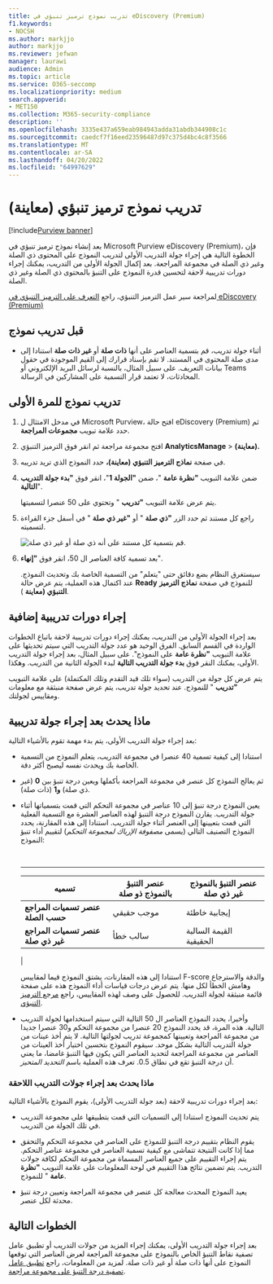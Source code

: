```yaml
---
title: تدريب نموذج ترميز تنبؤي في eDiscovery (Premium)
f1.keywords:
- NOCSH
ms.author: markjjo
author: markjjo
ms.reviewer: jefwan
manager: laurawi
audience: Admin
ms.topic: article
ms.service: O365-seccomp
ms.localizationpriority: medium
search.appverid:
- MET150
ms.collection: M365-security-compliance
description: ''
ms.openlocfilehash: 3335e437a659eab984943adda31abdb344908c1c
ms.sourcegitcommit: caedcf7f16eed23596487d97c375d4bc4c8f3566
ms.translationtype: MT
ms.contentlocale: ar-SA
ms.lasthandoff: 04/20/2022
ms.locfileid: "64997629"
---
```

# <a name="train-a-predictive-coding-model-preview"></a>تدريب نموذج ترميز تنبؤي (معاينة)

[!include[Purview banner](../includes/purview-rebrand-banner.md)]

بعد إنشاء نموذج ترميز تنبؤي في Microsoft Purview eDiscovery (Premium)، فإن الخطوة التالية هي إجراء جولة التدريب الأولى لتدريب النموذج على المحتوى ذي الصلة وغير ذي الصلة في مجموعة المراجعة. بعد إكمال الجولة الأولى من التدريب، يمكنك إجراء دورات تدريبية لاحقة لتحسين قدرة النموذج على التنبؤ بالمحتوى ذي الصلة وغير ذي الصلة.

لمراجعة سير عمل الترميز التنبؤي، راجع [التعرف على الترميز التنبؤي في eDiscovery (Premium)](predictive-coding-overview.md#the-predictive-coding-workflow)

## <a name="before-you-train-a-model"></a>قبل تدريب نموذج

- أثناء جولة تدريب، قم بتسمية العناصر على أنها **ذات صلة** أو **غير ذات صلة** استنادا إلى مدى صلة المحتوى في المستند. لا تقم بإسناد قرارك إلى القيم الموجودة في حقول بيانات التعريف. على سبيل المثال، بالنسبة لرسائل البريد الإلكتروني أو Teams المحادثات، لا تعتمد قرار التسمية على المشاركين في الرسالة.

## <a name="train-a-model-for-the-first-time"></a>تدريب نموذج للمرة الأولى

1. في مدخل الامتثال ل Microsoft Purview، افتح حالة eDiscovery (Premium) ثم حدد علامة تبويب **مجموعات المراجعة**.

2. افتح مجموعة مراجعة ثم انقر فوق الترميز التنبؤي **AnalyticsManage** >  **(معاينة).**

3. في صفحة **نماذج الترميز التنبؤي (معاينة)،** حدد النموذج الذي تريد تدريبه.

4. ضمن علامة التبويب **"نظرة عامة** "، ضمن **"الجولة 1**"، انقر فوق **"بدء جولة التدريب التالية**".

   يتم عرض علامة التبويب **"تدريب** " وتحتوي على 50 عنصرا لتسميتها.

5. راجع كل مستند ثم حدد الزر **"ذي صلة** " أو **"غير ذي صلة** " في أسفل جزء القراءة لتسميته.

   ![قم بتسمية كل مستند على أنه ذي صلة أو غير ذي صلة.](..\media\TrainModel1.png)

6. بعد تسمية كافة العناصر ال 50، انقر فوق **"إنهاء**".

    سيستغرق النظام بضع دقائق حتى "يتعلم" من التسمية الخاصة بك وتحديث النموذج. عند اكتمال هذه العملية، يتم عرض حالة **Ready** للنموذج في صفحة **نماذج الترميز التنبؤي (معاينة** ).

## <a name="perform-additional-training-rounds"></a>إجراء دورات تدريبية إضافية

بعد إجراء الجولة الأولى من التدريب، يمكنك إجراء دورات تدريبية لاحقة باتباع الخطوات الواردة في القسم السابق. الفرق الوحيد هو عدد جولة التدريب التي سيتم تحديثها على علامة التبويب **"نظرة عامة** على النموذج". على سبيل المثال، بعد إجراء جولة التدريب الأولى، يمكنك النقر فوق **بدء جولة التدريب التالية** لبدء الجولة الثانية من التدريب. وهكذا.

يتم عرض كل جولة من التدريب (سواء تلك قيد التقدم وتلك المكتملة) على علامة التبويب **"تدريب** " للنموذج. عند تحديد جولة تدريب، يتم عرض صفحة منبثقة مع معلومات ومقاييس لجولتك.

## <a name="what-happens-after-you-perform-a-training-round"></a>ماذا يحدث بعد إجراء جولة تدريبية

بعد إجراء جولة التدريب الأولى، يتم بدء مهمة تقوم بالأشياء التالية:

- استنادا إلى كيفية تسمية 40 عنصرا في مجموعة التدريب، يتعلم النموذج من التسمية الخاصة بك ويحدث نفسه ليصبح أكثر دقة.

- ثم يعالج النموذج كل عنصر في مجموعة المراجعة بأكملها ويعين درجة تنبؤ بين **0** (غير ذي صلة) **و1** (ذات صلة).

- يعين النموذج درجة تنبؤ إلى 10 عناصر في مجموعة التحكم التي قمت بتسمياتها أثناء جولة التدريب. يقارن النموذج درجة التنبؤ لهذه العناصر العشرة مع التسمية الفعلية التي قمت بتعيينها إلى العنصر أثناء جولة التدريب. استنادا إلى هذه المقارنة، يحدد النموذج التصنيف التالي (يسمى *مصفوفة الإرباك لمجموعة التحكم*) لتقييم أداء تنبؤ النموذج:

  <br>

  ****

  |تسميه|عنصر التنبؤ بالنموذج ذو صلة|عنصر التنبؤ بالنموذج غير ذي صلة|
  |---|---|---|
  |**عنصر تسميات المراجع حسب الصلة**|موجب حقيقي|إيجابية خاطئة|
  |**عنصر تسميات المراجع غير ذي صلة**|سالب خطأ|القيمة السالبة الحقيقية|
  |

  استنادا إلى هذه المقارنات، يشتق النموذج قيما لمقاييس F-score والدقة والاسترجاع وهامش الخطأ لكل منها. يتم عرض درجات قياسات أداء النموذج هذه على صفحة قائمة منبثقة لجولة التدريب. للحصول على وصف لهذه المقاييس، راجع [مرجع الترميز التنبؤي](predictive-coding-reference.md).

- وأخيرا، يحدد النموذج العناصر ال 50 التالية التي سيتم استخدامها لجولة التدريب التالية. هذه المرة، قد يحدد النموذج 20 عنصرا من مجموعة التحكم و30 عنصرا جديدا من مجموعة المراجعة وتعيينها كمجموعة تدريب لجولتها التالية. لا يتم أخذ عينات من جولة التدريب التالية بشكل موحد. سيقوم النموذج بتحسين اختيار أخذ العينات من العناصر من مجموعة المراجعة لتحديد العناصر التي يكون فيها التنبؤ غامضا، ما يعني أن درجة التنبؤ تقع في نطاق 0.5. تعرف هذه العملية باسم *التحديد المتحيز*.

### <a name="what-happens-after-you-perform-subsequent-training-rounds"></a>ماذا يحدث بعد إجراء جولات التدريب اللاحقة

بعد إجراء دورات تدريبية لاحقة (بعد جولة التدريب الأولى)، يقوم النموذج بالأشياء التالية:

- يتم تحديث النموذج استنادا إلى التسميات التي قمت بتطبيقها على مجموعة التدريب في تلك الجولة من التدريب.

- يقوم النظام بتقييم درجة التنبؤ للنموذج على العناصر في مجموعة التحكم والتحقق مما إذا كانت النتيجة تتماشى مع كيفية تسمية العناصر في مجموعة عناصر التحكم. يتم إجراء التقييم على جميع العناصر المسماة من مجموعة التحكم لكافة جولات التدريب. يتم تضمين نتائج هذا التقييم في لوحة المعلومات على علامة التبويب **"نظرة عامة** " للنموذج.

- يعيد النموذج المحدث معالجة كل عنصر في مجموعة المراجعة وتعيين درجة تنبؤ محدثة لكل عنصر.

## <a name="next-steps"></a>الخطوات التالية

بعد إجراء جولة التدريب الأولى، يمكنك إجراء المزيد من جولات التدريب أو تطبيق عامل تصفية نقاط التنبؤ الخاص بالنموذج على مجموعة المراجعة لعرض العناصر التي توقعها النموذج على أنها ذات صلة أو غير ذات صلة. لمزيد من المعلومات، راجع [تطبيق عامل تصفية درجة التنبؤ على مجموعة مراجعة](predictive-coding-apply-prediction-filter.md).
